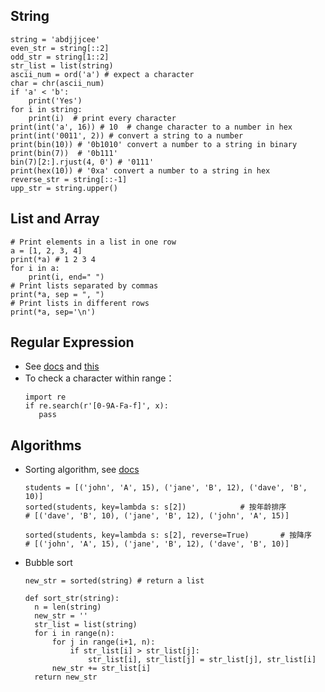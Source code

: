 ## String
```
string = 'abdjjjcee'
even_str = string[::2]
odd_str = string[1::2]
str_list = list(string)
ascii_num = ord('a') # expect a character
char = chr(ascii_num)
if 'a' < 'b':
    print('Yes')
for i in string:
    print(i)  # print every character
print(int('a', 16)) # 10  # change character to a number in hex
print(int('0011', 2)) # convert a string to a number
print(bin(10)) # '0b1010' convert a number to a string in binary
print(bin(7))  # '0b111'
bin(7)[2:].rjust(4, 0') # '0111'
print(hex(10)) # '0xa' convert a number to a string in hex
reverse_str = string[::-1]
upp_str = string.upper()
```

## List and Array
```
# Print elements in a list in one row
a = [1, 2, 3, 4]
print(*a) # 1 2 3 4
for i in a:
    print(i, end=" ")
# Print lists separated by commas
print(*a, sep = ", ")
# Print lists in different rows
print(*a, sep='\n')
```

## Regular Expression
* See [docs](https://docs.python.org/zh-cn/3/library/re.html#regular-expression-objects) and [this](https://www.runoob.com/python/python-reg-expressions.html)
* To check a character within range：
  ```
  import re
  if re.search(r'[0-9A-Fa-f]', x):
     pass
  ```

## Algorithms
* Sorting algorithm, see [docs](https://www.runoob.com/w3cnote/ten-sorting-algorithm.html)
  ```
  students = [('john', 'A', 15), ('jane', 'B', 12), ('dave', 'B', 10)]
  sorted(students, key=lambda s: s[2])            # 按年龄排序
  # [('dave', 'B', 10), ('jane', 'B', 12), ('john', 'A', 15)]
     
  sorted(students, key=lambda s: s[2], reverse=True)       # 按降序
  # [('john', 'A', 15), ('jane', 'B', 12), ('dave', 'B', 10)]
  ```
* Bubble sort
  ```
  new_str = sorted(string) # return a list

  def sort_str(string):
    n = len(string)
    new_str = ''
    str_list = list(string)
    for i in range(n):
        for j in range(i+1, n):
            if str_list[i] > str_list[j]:
                str_list[i], str_list[j] = str_list[j], str_list[i]
        new_str += str_list[i]
    return new_str
  ```
